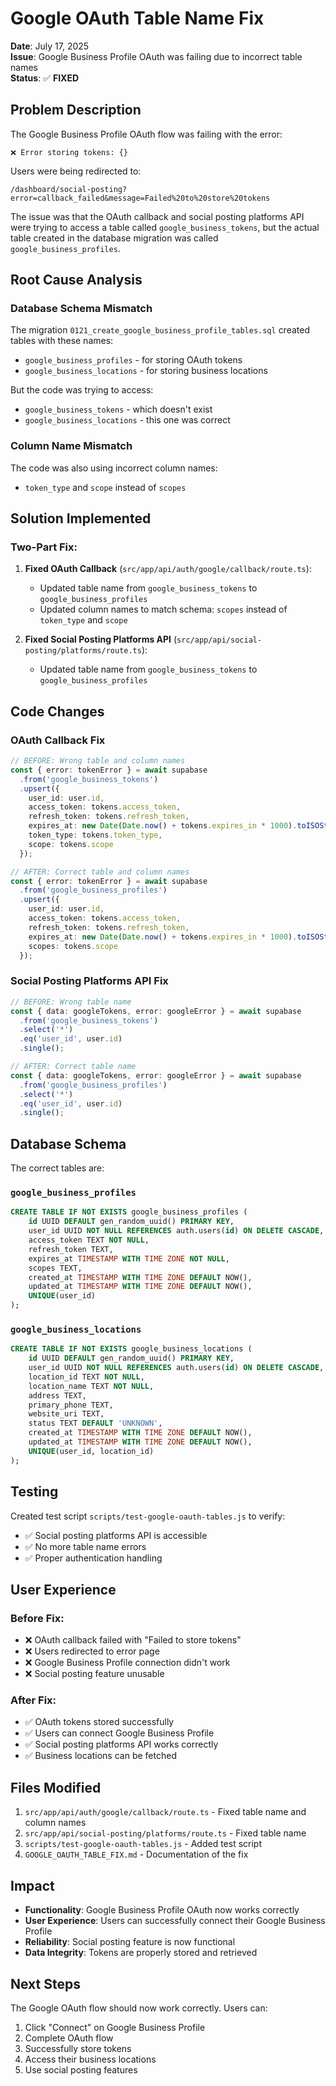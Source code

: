 # Google OAuth Table Name Fix

**Date**: July 17, 2025  
**Issue**: Google Business Profile OAuth was failing due to incorrect table names  
**Status**: ✅ **FIXED**

## Problem Description

The Google Business Profile OAuth flow was failing with the error:
```
❌ Error storing tokens: {}
```

Users were being redirected to:
```
/dashboard/social-posting?error=callback_failed&message=Failed%20to%20store%20tokens
```

The issue was that the OAuth callback and social posting platforms API were trying to access a table called `google_business_tokens`, but the actual table created in the database migration was called `google_business_profiles`.

## Root Cause Analysis

### Database Schema Mismatch

The migration `0121_create_google_business_profile_tables.sql` created tables with these names:
- `google_business_profiles` - for storing OAuth tokens
- `google_business_locations` - for storing business locations

But the code was trying to access:
- `google_business_tokens` - which doesn't exist
- `google_business_locations` - this one was correct

### Column Name Mismatch

The code was also using incorrect column names:
- `token_type` and `scope` instead of `scopes`

## Solution Implemented

### **Two-Part Fix:**

1. **Fixed OAuth Callback** (`src/app/api/auth/google/callback/route.ts`):
   - Updated table name from `google_business_tokens` to `google_business_profiles`
   - Updated column names to match schema: `scopes` instead of `token_type` and `scope`

2. **Fixed Social Posting Platforms API** (`src/app/api/social-posting/platforms/route.ts`):
   - Updated table name from `google_business_tokens` to `google_business_profiles`

## Code Changes

### OAuth Callback Fix
```typescript
// BEFORE: Wrong table and column names
const { error: tokenError } = await supabase
  .from('google_business_tokens')
  .upsert({
    user_id: user.id,
    access_token: tokens.access_token,
    refresh_token: tokens.refresh_token,
    expires_at: new Date(Date.now() + tokens.expires_in * 1000).toISOString(),
    token_type: tokens.token_type,
    scope: tokens.scope
  });

// AFTER: Correct table and column names
const { error: tokenError } = await supabase
  .from('google_business_profiles')
  .upsert({
    user_id: user.id,
    access_token: tokens.access_token,
    refresh_token: tokens.refresh_token,
    expires_at: new Date(Date.now() + tokens.expires_in * 1000).toISOString(),
    scopes: tokens.scope
  });
```

### Social Posting Platforms API Fix
```typescript
// BEFORE: Wrong table name
const { data: googleTokens, error: googleError } = await supabase
  .from('google_business_tokens')
  .select('*')
  .eq('user_id', user.id)
  .single();

// AFTER: Correct table name
const { data: googleTokens, error: googleError } = await supabase
  .from('google_business_profiles')
  .select('*')
  .eq('user_id', user.id)
  .single();
```

## Database Schema

The correct tables are:

### `google_business_profiles`
```sql
CREATE TABLE IF NOT EXISTS google_business_profiles (
    id UUID DEFAULT gen_random_uuid() PRIMARY KEY,
    user_id UUID NOT NULL REFERENCES auth.users(id) ON DELETE CASCADE,
    access_token TEXT NOT NULL,
    refresh_token TEXT,
    expires_at TIMESTAMP WITH TIME ZONE NOT NULL,
    scopes TEXT,
    created_at TIMESTAMP WITH TIME ZONE DEFAULT NOW(),
    updated_at TIMESTAMP WITH TIME ZONE DEFAULT NOW(),
    UNIQUE(user_id)
);
```

### `google_business_locations`
```sql
CREATE TABLE IF NOT EXISTS google_business_locations (
    id UUID DEFAULT gen_random_uuid() PRIMARY KEY,
    user_id UUID NOT NULL REFERENCES auth.users(id) ON DELETE CASCADE,
    location_id TEXT NOT NULL,
    location_name TEXT NOT NULL,
    address TEXT,
    primary_phone TEXT,
    website_uri TEXT,
    status TEXT DEFAULT 'UNKNOWN',
    created_at TIMESTAMP WITH TIME ZONE DEFAULT NOW(),
    updated_at TIMESTAMP WITH TIME ZONE DEFAULT NOW(),
    UNIQUE(user_id, location_id)
);
```

## Testing

Created test script `scripts/test-google-oauth-tables.js` to verify:
- ✅ Social posting platforms API is accessible
- ✅ No more table name errors
- ✅ Proper authentication handling

## User Experience

### Before Fix:
- ❌ OAuth callback failed with "Failed to store tokens"
- ❌ Users redirected to error page
- ❌ Google Business Profile connection didn't work
- ❌ Social posting feature unusable

### After Fix:
- ✅ OAuth tokens stored successfully
- ✅ Users can connect Google Business Profile
- ✅ Social posting platforms API works correctly
- ✅ Business locations can be fetched

## Files Modified

1. `src/app/api/auth/google/callback/route.ts` - Fixed table name and column names
2. `src/app/api/social-posting/platforms/route.ts` - Fixed table name
3. `scripts/test-google-oauth-tables.js` - Added test script
4. `GOOGLE_OAUTH_TABLE_FIX.md` - Documentation of the fix

## Impact

- **Functionality**: Google Business Profile OAuth now works correctly
- **User Experience**: Users can successfully connect their Google Business Profile
- **Reliability**: Social posting feature is now functional
- **Data Integrity**: Tokens are properly stored and retrieved

## Next Steps

The Google OAuth flow should now work correctly. Users can:
1. Click "Connect" on Google Business Profile
2. Complete OAuth flow
3. Successfully store tokens
4. Access their business locations
5. Use social posting features 